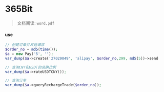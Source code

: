# 365Bit

> 文档阅读: `word.pdf`

#### use

```php
// 创建订单并发送请求
$order_no = md5(time());
$a = new Pay('5', '');
var_dump($a->create('27029049', 'alipay', $order_no,299, md5(5))->send());

// 查询CNY和USDT的兑换比例
var_dump($a->rateUSDTCNY());

// 查询订单
var_dump($a->queryRechargeTrade($order_no));
```
